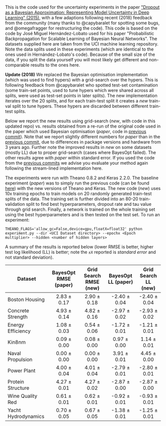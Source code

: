 This is the code used for the uncertainty experiments in the paper ["Dropout as a Bayesian Approximation: Representing Model Uncertainty in Deep Learning" (2015)](http://www.cs.ox.ac.uk/people/yarin.gal/website/publications.html#Gal2015Dropout), with a few adaptions following recent (2018) feedback from the community (many thanks to @capybaralet for spotting some bugs, and @omegafragger for restructuring the code). This code is based on the code by José Miguel Hernández-Lobato used for his paper "Probabilistic Backpropagation for Scalable Learning of Bayesian Neural Networks". The datasets supplied here are taken from the UCI machine learning repository. Note the data splits used in these experiments (which are identical to the ones used in Hernández-Lobato's code). Because of the small size of the data, if you split the data yourself you will most likely get different and non-comparable results to the ones here.

**Update (2018)**
We replaced the Bayesian optimisation implementation (which was used to find hypers) with a grid-search over the hypers. This is following feedback from @capybaralet who spotted test-set contamination (some train-set points, used to tune hypers which were shared across all splits, were used as test-set points in later splits). The new implementation iterates over the 20 splits, and for each train-test split it creates a _new_ train-val split to tune hypers. These hypers are discarded between different train-test splits. 

Below we report the new results using grid-search (_new_, with code in this updated repo) vs. results obtained from a re-run of the original code used in the paper which used Bayesian optimisation (_paper_, code in [previous commit](https://github.com/yaringal/DropoutUncertaintyExps/tree/a6259f1db8f5d3e2d743f88ecbde425a07b12445)). Note that we report slightly different numbers for _paper_ than in the [previous commit](https://github.com/yaringal/DropoutUncertaintyExps/tree/a6259f1db8f5d3e2d743f88ecbde425a07b12445), due to differences in package versions and hardware from 3 years ago. Further note the improved results in _new_ on some datasets (mostly LL) due to proper grid-search (cases where BayesOpt failed). The other results agree with _paper_ within standard error. If you used the code from the [previous commits](https://github.com/yaringal/DropoutUncertaintyExps/tree/a6259f1db8f5d3e2d743f88ecbde425a07b12445) we advise you evaluate your method again following the stream-lined implementation here.

The experiments were run with Theano 0.8.2 and Keras 2.2.0. The baseline experiment (_paper_) was to simply run the previous code (can be found [here](https://github.com/yaringal/DropoutUncertaintyExps/tree/a6259f1db8f5d3e2d743f88ecbde425a07b12445)) with the new versions of Theano and Keras. 
The new code (_new_) uses 10x training epochs to train models on 20 randomly generated train-test splits of the data. The training set is further divided into an 80-20 train-validation split to find best hyperparameters, dropout rate and tau value through grid search. Finally, a network is trained on the whole training set using the best hyperparameters and is then tested on the test set. 
To run an experiment:

```
THEANO_FLAGS='allow_gc=False,device=gpu,floatX=float32' python experiment.py --dir <UCI Dataset directory> --epochx <Epoch multiplier> --hidden <number of hidden layers>
```

A summary of the results is reported below (lower RMSE is better, higher test log likelihood (LL) is better; note the `±X` reported is _standard error_ and not standard deviation).

Dataset | BayesOpt RMSE (paper) | Grid Search RMSE (new) | BayesOpt LL (paper) | Grid Search LL (new)
--- | :---: | :---: | :---: | :---:
Boston Housing      | 2.83 ± 0.17 | 2.90 ± 0.18 | -2.40 ± 0.04 | -2.40 ± 0.04
Concrete Strength   | 4.93 ± 0.14 | 4.82 ± 0.16 | -2.97 ± 0.02 | -2.93 ± 0.02
Energy Efficiency   | 1.08 ± 0.03 | 0.54 ± 0.06 | -1.72 ± 0.01 | -1.21 ± 0.01
Kin8nm              | 0.09 ± 0.00 | 0.08 ± 0.00 | 0.97 ± 0.00 | 1.14 ± 0.01
Naval Propulsion    | 0.00 ± 0.00 | 0.00 ± 0.00 | 3.91 ± 0.01 | 4.45 ± 0.00
Power Plant         | 4.00 ± 0.04 | 4.01 ± 0.04 | -2.79 ± 0.01 | -2.80 ± 0.01
Protein Structure   | 4.27 ± 0.01 | 4.27 ± 0.02 | -2.87 ± 0.00 | -2.87 ± 0.00
Wine Quality Red    | 0.61 ± 0.01 | 0.62 ± 0.01 | -0.92 ± 0.01 | -0.93 ± 0.01
Yacht Hydrodynamics | 0.70 ± 0.05 | 0.67 ± 0.05 | -1.38 ± 0.01 | -1.25 ± 0.01

